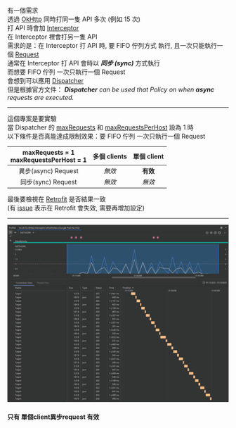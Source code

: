 有一個需求  
透過 [OkHttp](https://square.github.io/okhttp) 同時打同一隻 API 多次 (例如 15 次)  
打 API 時會加 [Interceptor](https://square.github.io/okhttp/interceptors)  
在 Interceptor 裡會打另一隻 API  
需求的是：在 Interceptor 打 API 時, 要 FIFO 佇列方式 執行, 且一次只能執行一個 [Request](https://square.github.io/okhttp/4.x/okhttp/okhttp3/-request)  
通常在 Interceptor 打 API 會時以 _**同步 (sync)**_ 方式執行  
而想要 FIFO 佇列 一次只執行一個 Request  
會想到可以應用 [Dispatcher](https://square.github.io/okhttp/4.x/okhttp/okhttp3/-dispatcher)  
但是根據官方文件： _**Dispatcher** can be used that Policy on when **async** requests are executed._  

---

這個專案是要實驗  
當 Dispatcher 的 [maxRequests](https://square.github.io/okhttp/4.x/okhttp/okhttp3/-dispatcher/max-requests) 和 [maxRequestsPerHost](https://square.github.io/okhttp/4.x/okhttp/okhttp3/-dispatcher/max-requests-per-host) 設為 1 時  
以下條件是否真能達成限制效果：要 FIFO 佇列 一次只執行一個 Request  

maxRequests = 1<br>maxRequestsPerHost = 1|多個 clients|單個 client
:-:|:-:|:-:
異步(async) Request|_無效_|**有效**
同步(sync) Request|_無效_|_無效_

最後要檢視在 [Retrofit](https://square.github.io/retrofit) 是否結果一致  
(有 [issue](https://github.com/square/retrofit/issues/1936) 表示在 Retrofit 會失效, 需要再增加設定)

---

![/images/單個client異步request.png](/images/單個client異步request.png)
#### 只有 單個client異步request 有效 ####
